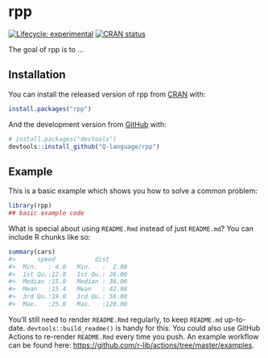 
<!-- README.md is generated from README.Rmd. Please edit that file -->

# rpp

<!-- badges: start -->

[![Lifecycle:
experimental](https://img.shields.io/badge/lifecycle-experimental-orange.svg)](https://lifecycle.r-lib.org/articles/stages.html#experimental)
[![CRAN
status](https://www.r-pkg.org/badges/version/rpp)](https://CRAN.R-project.org/package=rpp)
<!-- badges: end -->

The goal of rpp is to …

## Installation

You can install the released version of rpp from
[CRAN](https://CRAN.R-project.org) with:

``` r
install.packages("rpp")
```

And the development version from [GitHub](https://github.com/) with:

``` r
# install.packages("devtools")
devtools::install_github("Q-language/rpp")
```

## Example

This is a basic example which shows you how to solve a common problem:

``` r
library(rpp)
## basic example code
```

What is special about using `README.Rmd` instead of just `README.md`?
You can include R chunks like so:

``` r
summary(cars)
#>      speed           dist       
#>  Min.   : 4.0   Min.   :  2.00  
#>  1st Qu.:12.0   1st Qu.: 26.00  
#>  Median :15.0   Median : 36.00  
#>  Mean   :15.4   Mean   : 42.98  
#>  3rd Qu.:19.0   3rd Qu.: 56.00  
#>  Max.   :25.0   Max.   :120.00
```

You’ll still need to render `README.Rmd` regularly, to keep `README.md`
up-to-date. `devtools::build_readme()` is handy for this. You could also
use GitHub Actions to re-render `README.Rmd` every time you push. An
example workflow can be found here:
<https://github.com/r-lib/actions/tree/master/examples>.
